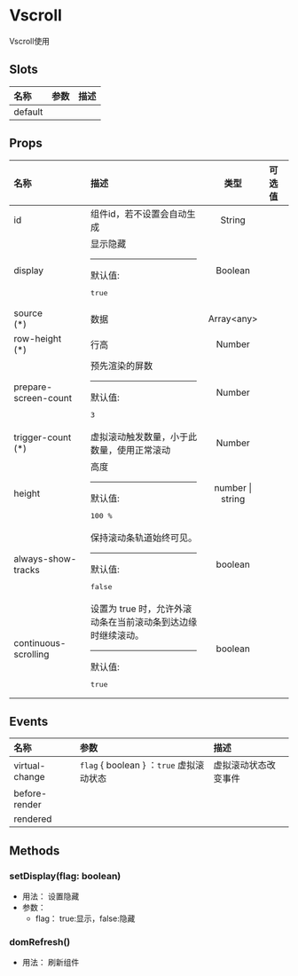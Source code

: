 # Vscroll


Vscroll使用

## Slots


<div class="slots">

| 名称    | 参数 | 描述 |
| :------ | :--- | :--- |
| default |      |      |

</div>



## Props


<div class="props">

| 名称                                | 描述                                                                                       |       类型       | 可选值 |
| :---------------------------------- | :----------------------------------------------------------------------------------------- | :--------------: | :----- |
| id                                  | 组件id，若不设置会自动生成                                                                 |      String      |        |
| display                             | 显示隐藏<hr>默认值:<br><pre>true</pre>                                                     |      Boolean     |        |
| source<br /><span>(*)</span>        | 数据                                                                                       | Array&lt;any&gt; |        |
| row-height<br /><span>(*)</span>    | 行高                                                                                       |      Number      |        |
| prepare-screen-count                | 预先渲染的屏数<hr>默认值:<br><pre>3</pre>                                                  |      Number      |        |
| trigger-count<br /><span>(*)</span> | 虚拟滚动触发数量，小于此数量，使用正常滚动                                                 |      Number      |        |
| height                              | 高度<hr>默认值:<br><pre>100 %</pre>                                                        | number \| string |        |
| always-show-tracks                  | 保持滚动条轨道始终可见。<hr>默认值:<br><pre>false</pre>                                    |      boolean     |        |
| continuous-scrolling                | 设置为 true 时，允许外滚动条在当前滚动条到达边缘时继续滚动。<hr>默认值:<br><pre>true</pre> |      boolean     |        |

</div>



## Events


<div class="events">

| 名称           | 参数                                     | 描述                 |
| :------------- | :--------------------------------------- | :------------------- |
| virtual-change | `flag` { boolean } ：`true` 虚拟滚动状态 | 虚拟滚动状态改变事件 |
| before-render  |                                          |                      |
| rendered       |                                          |                      |

</div>



## Methods

### setDisplay(flag: boolean)
- 用法： 设置隐藏
- 参数：
	 - flag： true:显示，false:隐藏

### domRefresh()
- 用法： 刷新组件